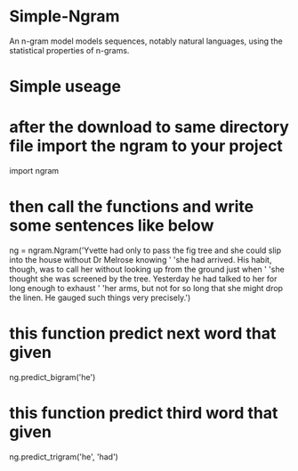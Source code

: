 # Simple-Ngram
An n-gram model models sequences, notably natural languages, using the statistical properties of n-grams.
# Simple useage

# after the download to same directory file import the ngram to your project
import ngram

# then call the functions and write some sentences like below
ng = ngram.Ngram('Yvette had only to pass the fig tree and she could slip into the house without Dr Melrose knowing '
                 'she had arrived. His habit, though, was to call her without looking up from the ground just when '
                 'she thought she was screened by the tree. Yesterday he had talked to her for long enough to exhaust '
                 'her arms, but not for so long that she might drop the linen. He gauged such things very precisely.')
# this function predict next word that given
ng.predict_bigram('he')
# this function predict third word that given
ng.predict_trigram('he', 'had')
